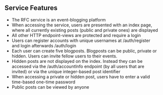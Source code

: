 ## Service Features
- The RFC service is an event-blogging platform
- When accessing the service, users are presented with an index page, where all currently existing posts (public and private ones) are displayed
- All other HTTP endpoint-views are protected and require a login 
- Users can register accounts with unique usernames at /auth/register and login afterwards /auth/login
- Each user can create five blogposts. Blogposts can be public, private or hidden. Users can invite fellow users to their events.
- Hidden posts are not displayed on the index. Instead they can be accessed via the /auth/accountInfo endpoint (by all users that are invited) or via the unique integer-based post identifier
- When accessing a private or hidden post, users have to enter a valid time-based one-time password
- Public posts can be viewed by anyone
